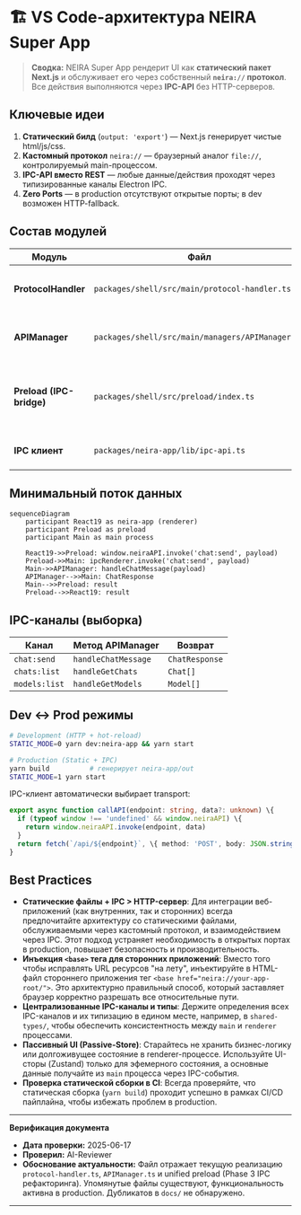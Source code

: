 # 🏗️ VS Code-архитектура NEIRA Super App

> **Сводка:** NEIRA Super App рендерит UI как **статический пакет Next.js** и обслуживает его через собственный **`neira://` протокол**. Все действия выполняются через **IPC-API** без HTTP-серверов.

## Ключевые идеи

1. **Статический билд** (`output: 'export'`) — Next.js генерирует чистые html/js/css.
2. **Кастомный протокол** `neira://` — браузерный аналог `file://`, контролируемый main-процессом.
3. **IPC-API вместо REST** — любые данные/действия проходят через типизированные каналы Electron IPC.
4. **Zero Ports** — в production отсутствуют открытые порты; в dev возможен HTTP-fallback.

## Состав модулей

| Модуль                   | Файл                                             | Ответственность                                                              |
| ------------------------ | ------------------------------------------------ | ---------------------------------------------------------------------------- |
| **ProtocolHandler**      | `packages/shell/src/main/protocol-handler.ts`    | Разрешает URL `neira://…` → локальный путь к `neira-app/out`.                |
| **APIManager**           | `packages/shell/src/main/managers/APIManager.ts` | Централизует бизнес-логику и экспортирует IPC-хендлеры.                      |
| **Preload (IPC-bridge)** | `packages/shell/src/preload/index.ts`            | Экспорт `window.neiraAPI`, перехват `fetch`, безопасная маршрутизация в IPC. |
| **IPC клиент**           | `packages/neira-app/lib/ipc-api.ts`              | Типизированные запросы из React компонентов.                                 |

## Минимальный поток данных

```mermaid
sequenceDiagram
    participant React19 as neira-app (renderer)
    participant Preload as preload
    participant Main as main process

    React19->>Preload: window.neiraAPI.invoke('chat:send', payload)
    Preload->>Main: ipcRenderer.invoke('chat:send', payload)
    Main->>APIManager: handleChatMessage(payload)
    APIManager-->>Main: ChatResponse
    Main-->>Preload: result
    Preload-->>React19: result
```

## IPC-каналы (выборка)

| Канал         | Метод APIManager    | Возврат        |
| ------------- | ------------------- | -------------- |
| `chat:send`   | `handleChatMessage` | `ChatResponse` |
| `chats:list`  | `handleGetChats`    | `Chat[]`       |
| `models:list` | `handleGetModels`   | `Model[]`      |

## Dev ↔ Prod режимы

```bash
# Development (HTTP + hot-reload)
STATIC_MODE=0 yarn dev:neira-app && yarn start

# Production (Static + IPC)
yarn build          # генерирует neira-app/out
STATIC_MODE=1 yarn start
```

IPC-клиент автоматически выбирает transport:

```ts
export async function callAPI(endpoint: string, data?: unknown) \{
  if (typeof window !== 'undefined' && window.neiraAPI) \{
    return window.neiraAPI.invoke(endpoint, data)
  }
  return fetch(`/api/${endpoint}`, \{ method: 'POST', body: JSON.stringify(data) })
}
```

## Best Practices

- **Статические файлы + IPC > HTTP-сервер**: Для интеграции веб-приложений (как внутренних, так и сторонних) всегда предпочитайте архитектуру со статическими файлами, обслуживаемыми через кастомный протокол, и взаимодействием через IPC. Этот подход устраняет необходимость в открытых портах в production, повышает безопасность и производительность.
- **Инъекция `<base>` тега для сторонних приложений**: Вместо того чтобы исправлять URL ресурсов "на лету", инъектируйте в HTML-файл стороннего приложения тег `<base href="neira://your-app-root/">`. Это архитектурно правильный способ, который заставляет браузер корректно разрешать все относительные пути.
- **Централизованные IPC-каналы и типы**: Держите определения всех IPC-каналов и их типизацию в едином месте, например, в `shared-types/`, чтобы обеспечить консистентность между `main` и `renderer` процессами.
- **Пассивный UI (Passive-Store)**: Старайтесь не хранить бизнес-логику или долгоживущее состояние в renderer-процессе. Используйте UI-сторы (Zustand) только для эфемерного состояния, а основные данные получайте из `main` процесса через IPC-события.
- **Проверка статической сборки в CI**: Всегда проверяйте, что статическая сборка (`yarn build`) проходит успешно в рамках CI/CD пайплайна, чтобы избежать проблем в production.

---

**Верификация документа**

- **Дата проверки:** 2025-06-17
- **Проверил:** AI-Reviewer
- **Обоснование актуальности:** Файл отражает текущую реализацию `protocol-handler.ts`, `APIManager.ts` и unified preload (Phase 3 IPC рефакторинга). Упомянутые файлы существуют, функциональность активна в production. Дубликатов в `docs/` не обнаружено.

---

